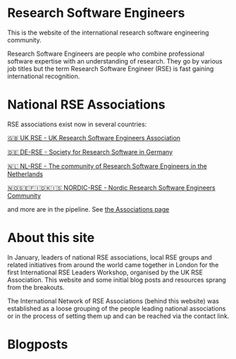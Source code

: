 # Research Software Engineers

This is the website of the international research software engineering community.  

Research Software Engineers are people who combine professional software expertise with an understanding of research. They go by various job titles but the term Research Software Engineer (RSE) is fast gaining international recognition.

# National RSE Associations

RSE associations exist now in several countries: 

[🇬🇧 UK RSE - UK Research Software Engineers Association](http://rse.ac.uk/)

[🇩🇪 DE-RSE - Society for Research Software in Germany](http://de-rse.org)

[🇳🇱 NL-RSE - The community of Research Software Engineers in the Netherlands](http://nl-rse.org)

[🇳🇴🇸🇪🇫🇮🇩🇰🇮🇸 NORDIC-RSE - Nordic Research Software Engineers Community](http://nordic-rse.org/)

and more are in the pipeline. See [the Associations page](https://researchsoftware.org/assoc.html)


# About this site

In January, leaders of national RSE associations, local RSE groups and related initiatives from around the world came together in London for the first International RSE Leaders Workshop, organised by the UK RSE Association. This website and some initial blog posts and resources sprang from the breakouts. 

The International Network of RSE Associations (behind this website) was established as a loose grouping of the people leading national associations or in the process of setting them up and can be reached via the contact link.

# Blogposts
